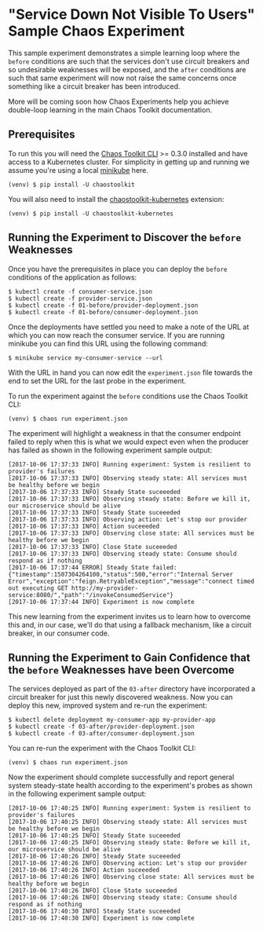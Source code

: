 
# "Service Down Not Visible To Users" Sample Chaos Experiment

This sample experiment demonstrates a simple learning loop where the `before`
conditions are such that the  services don't use circuit breakers and so
undesirable weaknesses will be exposed, and the `after` conditions are such
that same experiment will now not raise the same concerns once something like a
circuit breaker has been introduced.

More will be coming soon how Chaos Experiments help you achieve double-loop
learning in the main Chaos Toolkit documentation.

## Prerequisites

To run this you will need the [Chaos Toolkit CLI][chaos-toolkit] >= 0.3.0
installed and have access to a Kubernetes cluster. For simplicity in getting
up and running we assume you're using a local [minikube][] here.

```shell
(venv) $ pip install -U chaostoolkit
```

[chaos-toolkit]: https://github.com/chaostoolkit/chaostoolkit
[minikube]: https://kubernetes.io/docs/getting-started-guides/minikube/

You will also need to install the [chaostoolkit-kubernetes][chaosk8s] extension:

```shell
(venv) $ pip install -U chaostoolkit-kubernetes
```

[chaosk8s]: https://github.com/chaostoolkit/chaostoolkit-kubernetes

## Running the Experiment to Discover the `before` Weaknesses

Once you have the prerequisites in place you can deploy the `before` conditions
of the application as follows:

```shell
$ kubectl create -f consumer-service.json
$ kubectl create -f provider-service.json
$ kubectl create -f 01-before/provider-deployment.json
$ kubectl create -f 01-before/consumer-deployment.json
``` 

Once the deployments have settled you need to make a note of the URL at which
you can now reach the consumer service. If you are running minikube you can find
this URL using the following command:

```shell
$ minikube service my-consumer-service --url
```

With the URL in hand you can now edit the `experiment.json` file towards the end
to set the URL for the last probe in the experiment.

To run the experiment against the `before` conditions use the Chaos Toolkit CLI:

```shell
(venv) $ chaos run experiment.json
```

The experiment will highlight a weakness in that the consumer endpoint failed
to reply when this is what we would expect even when the producer has failed as
shown in the following experiment sample output:

```shell
[2017-10-06 17:37:33 INFO] Running experiment: System is resilient to provider's failures
[2017-10-06 17:37:33 INFO] Observing steady state: All services must be healthy before we begin
[2017-10-06 17:37:33 INFO] Steady State suceeeded
[2017-10-06 17:37:33 INFO] Observing steady state: Before we kill it, our microservice should be alive
[2017-10-06 17:37:33 INFO] Steady State suceeeded
[2017-10-06 17:37:33 INFO] Observing action: Let's stop our provider
[2017-10-06 17:37:33 INFO] Action suceeeded
[2017-10-06 17:37:33 INFO] Observing close state: All services must be healthy before we begin
[2017-10-06 17:37:33 INFO] Close State suceeeded
[2017-10-06 17:37:33 INFO] Observing steady state: Consume should respond as if nothing
[2017-10-06 17:37:44 ERROR] Steady State failed: {"timestamp":1507304264100,"status":500,"error":"Internal Server Error","exception":"feign.RetryableException","message":"connect timed out executing GET http://my-provider-service:8080/","path":"/invokeConsumedService"}
[2017-10-06 17:37:44 INFO] Experiment is now complete
```

This new learning from the experiment invites us to learn how to overcome this
and, in our case, we'll do that using a fallback mechanism, like a circuit
breaker, in our consumer code.

## Running the Experiment to Gain Confidence that the `before` Weaknesses have been Overcome

The services deployed as part of the `03-after` directory have incorporated a
circuit breaker for just this newly discovered weakness. Now you can deploy
this new, improved system and re-run the experiment:

```shell
$ kubectl delete deployment my-consumer-app my-provider-app
$ kubectl create -f 03-after/provider-deployment.json
$ kubectl create -f 03-after/consumer-deployment.json
```

You can re-run the experiment with the Chaos Toolkit CLI:

```shell
(venv) $ chaos run experiment.json
```

Now the experiment should complete successfully and report general system
steady-state health according to the experiment's probes as shown in the
following experiment sample output:

```shell
[2017-10-06 17:40:25 INFO] Running experiment: System is resilient to provider's failures
[2017-10-06 17:40:25 INFO] Observing steady state: All services must be healthy before we begin
[2017-10-06 17:40:25 INFO] Steady State suceeeded
[2017-10-06 17:40:25 INFO] Observing steady state: Before we kill it, our microservice should be alive
[2017-10-06 17:40:26 INFO] Steady State suceeeded
[2017-10-06 17:40:26 INFO] Observing action: Let's stop our provider
[2017-10-06 17:40:26 INFO] Action suceeeded
[2017-10-06 17:40:26 INFO] Observing close state: All services must be healthy before we begin
[2017-10-06 17:40:26 INFO] Close State suceeeded
[2017-10-06 17:40:26 INFO] Observing steady state: Consume should respond as if nothing
[2017-10-06 17:40:30 INFO] Steady State suceeeded
[2017-10-06 17:40:30 INFO] Experiment is now complete
```

